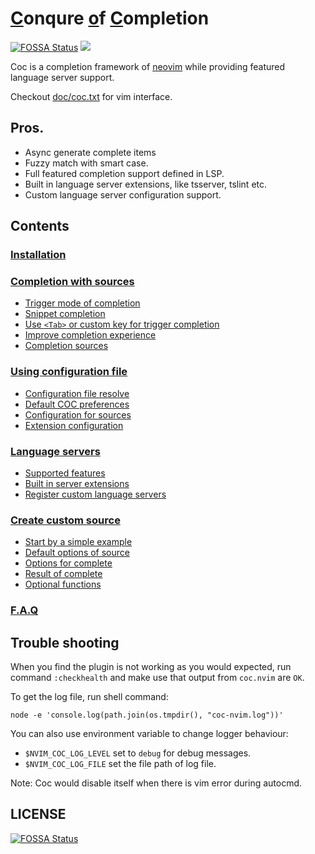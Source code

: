 # [C](#)onqure [o](#)f  [C](#)ompletion

[![FOSSA Status](https://app.fossa.io/api/projects/git%2Bgithub.com%2Fneoclide%2Fcoc.nvim.svg?type=shield)](https://app.fossa.io/projects/git%2Bgithub.com%2Fneoclide%2Fcoc.nvim?ref=badge_shield)
[![](https://img.shields.io/badge/doc-%3Ah%20coc.txt-red.svg)](doc/coc.txt)


Coc is a completion framework of [neovim](https://github.com/neovim/neovim)
while providing featured language server support.

Checkout [doc/coc.txt](/doc/coc.txt) for vim interface.

## Pros.

* Async generate complete items
* Fuzzy match with smart case.
* Full featured completion support defined in LSP.
* Built in language server extensions, like tsserver, tslint etc.
* Custom language server configuration support.

## Contents

### [Installation](https://github.com/neoclide/coc.nvim/wiki/Install-coc.nvim)

### [Completion with sources](https://github.com/neoclide/coc.nvim/wiki/Completion-with-sources)

* [Trigger mode of completion](https://github.com/neoclide/coc.nvim/wiki/Completion-with-sources#trigger-mode-of-completion)
* [Snippet completion](https://github.com/neoclide/coc.nvim/wiki/Completion-with-sources#snippet-completion)
* [Use `<Tab>` or custom key for trigger completion](https://github.com/neoclide/coc.nvim/wiki/Completion-with-sources#use-tab-or-custom-key-for-trigger-completion)
* [Improve completion experience](https://github.com/neoclide/coc.nvim/wiki/Completion-with-sources#improve-completion-experience)
* [Completion sources](https://github.com/neoclide/coc.nvim/wiki/Completion-with-sources#completion-sources)


### [Using configuration file](https://github.com/neoclide/coc.nvim/wiki/Using-configuration-file)

* [Configuration file resolve](https://github.com/neoclide/coc.nvim/wiki/Using-configuration-file#configuration-file-resolve)
* [Default COC preferences](https://github.com/neoclide/coc.nvim/wiki/Using-configuration-file#default-coc-preferences)
* [Configuration for sources](https://github.com/neoclide/coc.nvim/wiki/Using-configuration-file#configuration-for-sources)
* [Extension configuration](https://github.com/neoclide/coc.nvim/wiki/Using-configuration-file#extension-configuration)


### [Language servers](https://github.com/neoclide/coc.nvim/wiki/Language-servers)

* [Supported features](https://github.com/neoclide/coc.nvim/wiki/Language-servers#supported-features)
* [Built in server extensions](https://github.com/neoclide/coc.nvim/wiki/Language-servers#built-in-server-extensions)
* [Register custom language servers](https://github.com/neoclide/coc.nvim/wiki/Language-servers#register-custom-language-servers)

### [Create custom source](https://github.com/neoclide/coc.nvim/wiki/Create-custom-source)

* [Start by a simple example](https://github.com/neoclide/coc.nvim/wiki/Create-custom-source#start-by-a-simple-example)
* [Default options of source](https://github.com/neoclide/coc.nvim/wiki/Create-custom-source#default-options-of-source)
* [Options for complete](https://github.com/neoclide/coc.nvim/wiki/Create-custom-source#options-for-complete)
* [Result of complete](https://github.com/neoclide/coc.nvim/wiki/Create-custom-source#result-of-complete)
* [Optional functions](https://github.com/neoclide/coc.nvim/wiki/Create-custom-source#optional-functions)

### [F.A.Q](https://github.com/neoclide/coc.nvim/wiki/F.A.Q)

## Trouble shooting

When you find the plugin is not working as you would expected, run command
`:checkhealth` and make use that output from `coc.nvim` are `OK`.

To get the log file, run shell command:

    node -e 'console.log(path.join(os.tmpdir(), "coc-nvim.log"))'

You can also use environment variable to change logger behaviour:

* `$NVIM_COC_LOG_LEVEL` set to `debug` for debug messages.
* `$NVIM_COC_LOG_FILE` set the file path of log file.

Note: Coc would disable itself when there is vim error during autocmd.

## LICENSE

[![FOSSA Status](https://app.fossa.io/api/projects/git%2Bgithub.com%2Fneoclide%2Fcoc.nvim.svg?type=large)](https://app.fossa.io/projects/git%2Bgithub.com%2Fneoclide%2Fcoc.nvim?ref=badge_large)

